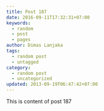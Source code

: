 ```yaml
---
title: Post 187
date: 2016-09-11T17:32:31+07:00
keywords:
  - random
  - post
  - pages
author: Dimas Lanjaka
tags:
  - random post
  - untagged
category:
  - random post
  - uncategorized
updated: 2013-09-19T06:47:42+07:00
---
```

This is content of post 187